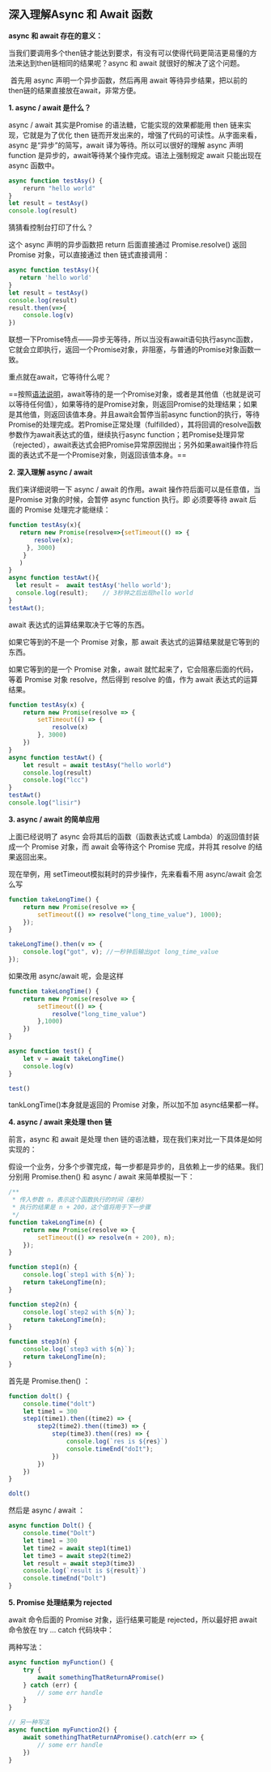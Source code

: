 ## 深入理解Async 和 Await 函数



**async 和 await 存在的意义：**

​       当我们要调用多个then链才能达到要求，有没有可以使得代码更简洁更易懂的方法来达到then链相同的结果呢？async 和 await 就很好的解决了这个问题。

​        首先用 async 声明一个异步函数，然后再用 await 等待异步结果，把以前的 then链的结果直接放在await，非常方便。



**1. async / await 是什么？**

async / await 其实是Promise 的语法糖，它能实现的效果都能用 then 链来实现，它就是为了优化 then 链而开发出来的，增强了代码的可读性。从字面来看，async 是“异步”的简写，await 译为等待。所以可以很好的理解 async 声明 function 是异步的，await等待某个操作完成。语法上强制规定 await 只能出现在 async 函数中。

```js
async function testAsy() {
    rerurn "hello world"
}
let result = testAsy()
console.log(result)
```

猜猜看控制台打印了什么？

这个 async 声明的异步函数把 return 后面直接通过 Promise.resolve() 返回 Promise 对象，可以直接通过 then 链式直接调用：

```js
async function testAsy(){
   return 'hello world'
}
let result = testAsy() 
console.log(result)
result.then(v=>{
    console.log(v) 
})
```

联想一下Promise特点——异步无等待，所以当没有await语句执行async函数，它就会立即执行，返回一个Promise对象，非阻塞，与普通的Promise对象函数一致。

重点就在await，它等待什么呢？

==按照[语法说明](https://developer.mozilla.org/zh-CN/docs/Web/JavaScript/Reference/Operators/await)，await等待的是一个Promise对象，或者是其他值（也就是说可以等待任何值），如果等待的是Promise对象，则返回Promise的处理结果；如果是其他值，则返回该值本身。并且await会暂停当前async function的执行，等待Promise的处理完成。若Promise正常处理（fulfillded），其将回调的resolve函数参数作为await表达式的值，继续执行async function；若Promise处理异常（rejected），await表达式会把Promise异常原因抛出；另外如果await操作符后面的表达式不是一个Promise对象，则返回该值本身。==



**2. 深入理解 async / await**

我们来详细说明一下 async / await 的作用。await 操作符后面可以是任意值，当是Promise 对象的时候，会暂停 async function 执行。即 必须要等待 await 后面的 Promise 处理完才能继续：

```js
function testAsy(x){
   return new Promise(resolve=>{setTimeout(() => {
       resolve(x);
     }, 3000)
    }
   )
}
async function testAwt(){    
  let result =  await testAsy('hello world');
  console.log(result);    // 3秒钟之后出现hello world
}
testAwt();
```

await 表达式的运算结果取决于它等的东西。

如果它等到的不是一个 Promise 对象，那 await 表达式的运算结果就是它等到的东西。

如果它等到的是一个 Promise 对象，await 就忙起来了，它会阻塞后面的代码，等着 Promise 对象 resolve，然后得到 resolve 的值，作为 await 表达式的运算结果。

```js
function testAsy(x) {
	return new Promise(resolve => {
        setTimeout(() => {
			resolve(x)
        }, 3000)
    })
}
async function testAwt() {
	let result = await testAsy("hello world")
    console.log(result)
    console.log("lcc")
}
testAwt()
console.log("lisir")
```



**3. async / await 的简单应用**

上面已经说明了 async 会将其后的函数（函数表达式或 Lambda）的返回值封装成一个 Promise 对象，而 await 会等待这个 Promise 完成，并将其 resolve 的结果返回出来。

现在举例，用 setTimeout模拟耗时的异步操作，先来看看不用 async/await 会怎么写

```js
function takeLongTime() {
    return new Promise(resolve => {
        setTimeout(() => resolve("long_time_value"), 1000);
    });
}

takeLongTime().then(v => {
    console.log("got", v); //一秒钟后输出got long_time_value
});
```

如果改用 async/await 呢，会是这样

```js
function takeLongTime() {
	return new Promise(resolve => {
        setTimeout(() => {
			resolve("long_time_value")
        },1000)
    })
}

async function test() {
    let v = await takeLongTime()
    console.log(v)
}

test()
```

tankLongTime()本身就是返回的 Promise 对象，所以加不加 async结果都一样。



**4. async / await 来处理 then 链**

前言，async 和 await 是处理 then 链的语法糖，现在我们来对比一下具体是如何实现的：

假设一个业务，分多个步骤完成，每一步都是异步的，且依赖上一步的结果。我们分别用 Promise.then() 和 async / await 来简单模拟一下：

```js
/**
 * 传入参数 n，表示这个函数执行的时间（毫秒）
 * 执行的结果是 n + 200，这个值将用于下一步骤
 */
function takeLongTime(n) {
    return new Promise(resolve => {
        setTimeout(() => resolve(n + 200), n);
    });
}

function step1(n) {
    console.log(`step1 with ${n}`);
    return takeLongTime(n);
}

function step2(n) {
    console.log(`step2 with ${n}`);
    return takeLongTime(n);
}

function step3(n) {
    console.log(`step3 with ${n}`);
    return takeLongTime(n);
}
```

首先是 Promise.then() ：

```js
function dolt() {
    console.time("dolt")
    let time1 = 300
    step1(time1).then((time2) => {
        step2(time2).then((time3) => {
            step(time3).then((res) => {
                console.log(`res is ${res}`)
                console.timeEnd("doIt");
            })
        })
    })
}

dolt()
```

 然后是 async / await ：

```js
async function Dolt() {
	console.time("Dolt")
    let time1 = 300
    let time2 = await step1(time1)
    let time3 = await step2(time2)
    let result = await step3(time3)
    console.log(`result is ${result}`)
    console.timeEnd("Dolt")
}
```



**5. Promise 处理结果为 rejected**

await 命令后面的 Promise 对象，运行结果可能是 rejected，所以最好把 await 命令放在 try ... catch 代码块中：

两种写法：

```js
async function myFunction() {
	try {
        await somethingThatReturnAPromise()
    } catch (err) {
		// some err handle
    }
}

// 另一种写法
async function myFunction2() {
    await somethingThatReturnAPromise().catch(err => {
        // some err handle
    })
}
```


